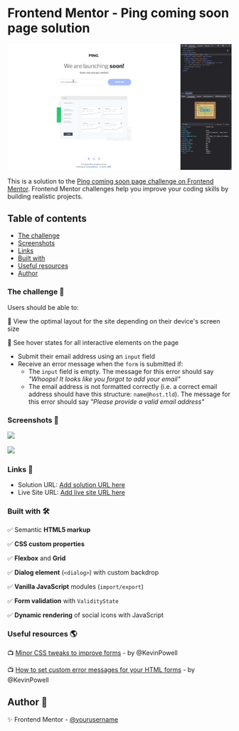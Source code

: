 # Frontend Mentor - Ping coming soon page solution

![](./assets/gif/demo.gif)

This is a solution to the [Ping coming soon page challenge on Frontend Mentor](https://www.frontendmentor.io/challenges/ping-single-column-coming-soon-page-5cadd051fec04111f7b848da). Frontend Mentor challenges help you improve your coding skills by building realistic projects. 


## Table of contents

- [The challenge](#the-challenge-)
- [Screenshots](#screenshots-)
- [Links](#links-)
- [Built with](#built-with-️)
- [Useful resources](#useful-resources-)
- [Author](#author-)


### The challenge 📌

Users should be able to:

🎯 View the optimal layout for the site depending on their device's screen size

🎯 See hover states for all interactive elements on the page
- Submit their email address using an `input` field
- Receive an error message when the `form` is submitted if:
	- The `input` field is empty. The message for this error should say *"Whoops! It looks like you forgot to add your email"*
	- The email address is not formatted correctly (i.e. a correct email address should have this structure: `name@host.tld`). The message for this error should say *"Please provide a valid email address"*


### Screenshots 📸

![](./assets/screenshots/mobile.avif)

![](./assets/screenshots/desktop.avif)


### Links 🔗

- Solution URL: [Add solution URL here](https://your-solution-url.com)
- Live Site URL: [Add live site URL here](https://your-live-site-url.com)


### Built with 🛠️

✅ Semantic **HTML5 markup**

✅ **CSS custom properties**

✅ **Flexbox** and **Grid**

✅ **Dialog element** (`<dialog>`) with custom backdrop

✅ **Vanilla JavaScript** modules (`import/export`)

✅ **Form validation** with `ValidityState`

✅ **Dynamic rendering** of social icons with JavaScript


### Useful resources 🌎

📺 [Minor CSS tweaks to improve forms](https://youtu.be/awNYtIAu6pI?si=1DEc8OT_YG55GhY_) - by @KevinPowell

📺 [How to set custom error messages for your HTML forms](https://youtu.be/h5qqmE83Tes?si=nopojtOlBaaJS9S5) - by @KevinPowell

## Author 🔰

✨ Frontend Mentor - [@yourusername](https://www.frontendmentor.io/profile/yourusername)
